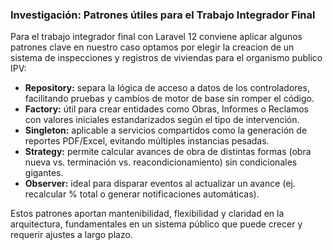 ### Investigación: Patrones útiles para el Trabajo Integrador Final

Para el trabajo integrador final con Laravel 12 conviene aplicar algunos patrones clave en nuestro caso optamos por elegir la creacion de un sistema de inspecciones y registros de viviendas para el organismo publico IPV:

- **Repository:** separa la lógica de acceso a datos de los controladores, facilitando pruebas y cambios de motor de base sin romper el código.
- **Factory:** útil para crear entidades como Obras, Informes o Reclamos con valores iniciales estandarizados según el tipo de intervención.
- **Singleton:** aplicable a servicios compartidos como la generación de reportes PDF/Excel, evitando múltiples instancias pesadas.
- **Strategy:** permite calcular avances de obra de distintas formas (obra nueva vs. terminación vs. reacondicionamiento) sin condicionales gigantes.
- **Observer:** ideal para disparar eventos al actualizar un avance (ej. recalcular % total o generar notificaciones automáticas).

Estos patrones aportan mantenibilidad, flexibilidad y claridad en la arquitectura, fundamentales en un sistema público que puede crecer y requerir ajustes a largo plazo.